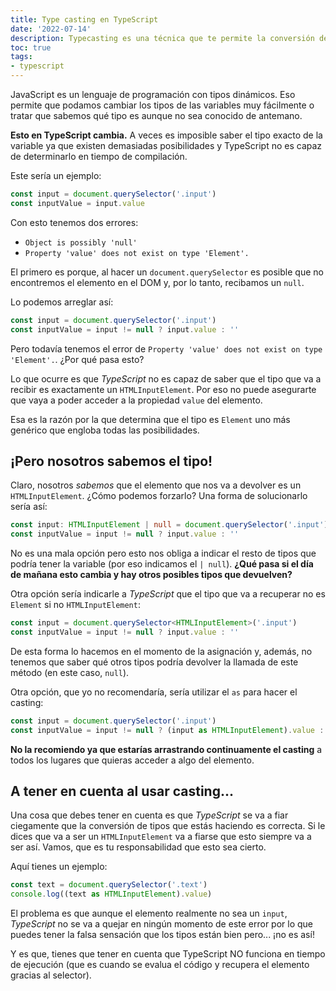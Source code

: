```yaml
---
title: Type casting en TypeScript
date: '2022-07-14'
description: Typecasting es una técnica que te permite la conversión de un tipo a otro 
toc: true
tags:
- typescript
---
```


JavaScript es un lenguaje de programación con tipos dinámicos. Eso permite que podamos cambiar los tipos de las variables muy fácilmente o tratar que sabemos qué tipo es aunque no sea conocido de antemano.

**Esto en TypeScript cambia.** A veces es imposible saber el tipo exacto de la variable ya que existen demasiadas posibilidades y TypeScript no es capaz de determinarlo en tiempo de compilación.

Este sería un ejemplo:

```typescript
const input = document.querySelector('.input')
const inputValue = input.value
```

Con esto tenemos dos errores:
* `Object is possibly 'null'`
* `Property 'value' does not exist on type 'Element'.`

El primero es porque, al hacer un `document.querySelector` es posible que no encontremos el elemento en el DOM y, por lo tanto, recibamos un `null`.

Lo podemos arreglar así:

```typescript
const input = document.querySelector('.input')
const inputValue = input != null ? input.value : ''
```

Pero todavía tenemos el error de `Property 'value' does not exist on type 'Element'.`. ¿Por qué pasa esto?

Lo que ocurre es que *TypeScript* no es capaz de saber que el tipo que va a recibir es exactamente un `HTMLInputElement`. Por eso no puede asegurarte que vaya a poder acceder a la propiedad `value` del elemento.

Esa es la razón por la que determina que el tipo es `Element` uno más genérico que engloba todas las posibilidades.

## ¡Pero nosotros sabemos el tipo!

Claro, nosotros *sabemos* que el elemento que nos va a devolver es un `HTMLInputElement`. ¿Cómo podemos forzarlo? Una forma de solucionarlo sería así:

```typescript
const input: HTMLInputElement | null = document.querySelector('.input')
const inputValue = input != null ? input.value : ''
```

No es una mala opción pero esto nos obliga a indicar el resto de tipos que podría tener la variable (por eso indicamos el `| null`). **¿Qué pasa si el día de mañana esto cambia y hay otros posibles tipos que devuelven?**

Otra opción sería indicarle a *TypeScript* que el tipo que va a recuperar no es `Element` si no `HTMLInputElement`:

```typescript
const input = document.querySelector<HTMLInputElement>('.input')
const inputValue = input != null ? input.value : ''
```

De esta forma lo hacemos en el momento de la asignación y, además, no tenemos que saber qué otros tipos podría devolver la llamada de este método (en este caso, `null`).

Otra opción, que yo no recomendaría, sería utilizar el `as` para hacer el casting:

```typescript
const input = document.querySelector('.input')
const inputValue = input != null ? (input as HTMLInputElement).value : ''
```

**No la recomiendo ya que estarías arrastrando continuamente el casting** a todos los lugares que quieras acceder a algo del elemento.

## A tener en cuenta al usar casting...

Una cosa que debes tener en cuenta es que *TypeScript* se va a fiar ciegamente que la conversión de tipos que estás haciendo es correcta. Si le dices que va a ser un `HTMLInputElement` va a fiarse que esto siempre va a ser así. Vamos, que es tu responsabilidad que esto sea cierto.

Aquí tienes un ejemplo:

```typescript
const text = document.querySelector('.text')
console.log((text as HTMLInputElement).value)
```

El problema es que aunque el elemento realmente no sea un `input`, *TypeScript* no se va a quejar en ningún momento de este error por lo que puedes tener la falsa sensación que los tipos están bien pero... ¡no es así!

Y es que, tienes que tener en cuenta que TypeScript NO funciona en tiempo de ejecución (que es cuando se evalua el código y recupera el elemento gracias al selector).